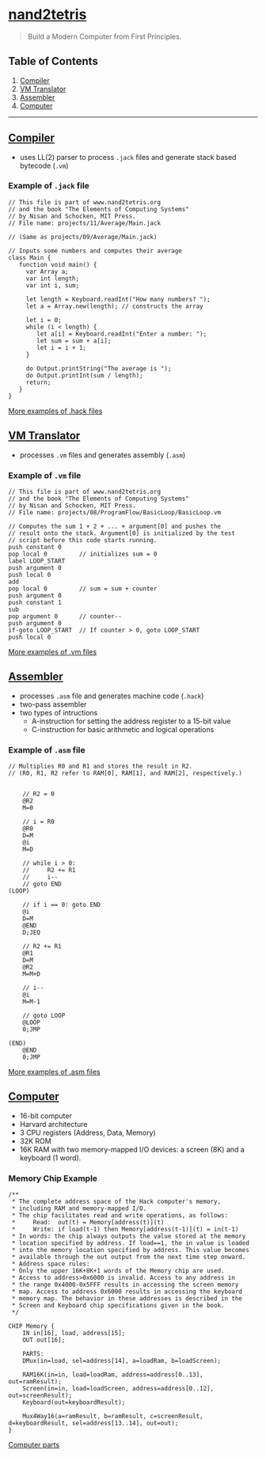 # [nand2tetris](https://www.nand2tetris.org)

> Build a Modern Computer from First Principles.

## Table of Contents

1. [Compiler](#compiler)
2. [VM Translator](#vm-translator)
3. [Assembler](#assembler)
4. [Computer](#computer)

---

## [Compiler](./compiler)

- uses LL(2) parser to process `.jack` files and generate stack based bytecode (`.vm`)

### Example of `.jack` file

```
// This file is part of www.nand2tetris.org
// and the book "The Elements of Computing Systems"
// by Nisan and Schocken, MIT Press.
// File name: projects/11/Average/Main.jack

// (Same as projects/09/Average/Main.jack)

// Inputs some numbers and computes their average
class Main {
   function void main() {
     var Array a; 
     var int length;
     var int i, sum;

     let length = Keyboard.readInt("How many numbers? ");
     let a = Array.new(length); // constructs the array
     
     let i = 0;
     while (i < length) {
        let a[i] = Keyboard.readInt("Enter a number: ");
        let sum = sum + a[i];
        let i = i + 1;
     }
     
     do Output.printString("The average is ");
     do Output.printInt(sum / length);
     return;
   }
}
```

[More examples of .hack files](./compiler/examples)

## [VM Translator](./vm)

- processes `.vm` files and generates assembly (`.asm`)

### Example of `.vm` file

```
// This file is part of www.nand2tetris.org
// and the book "The Elements of Computing Systems"
// by Nisan and Schocken, MIT Press.
// File name: projects/08/ProgramFlow/BasicLoop/BasicLoop.vm

// Computes the sum 1 + 2 + ... + argument[0] and pushes the 
// result onto the stack. Argument[0] is initialized by the test 
// script before this code starts running.
push constant 0    
pop local 0         // initializes sum = 0
label LOOP_START
push argument 0    
push local 0
add
pop local 0	        // sum = sum + counter
push argument 0
push constant 1
sub
pop argument 0      // counter--
push argument 0
if-goto LOOP_START  // If counter > 0, goto LOOP_START
push local 0
```

[More examples of .vm files](./vm/examples)

## [Assembler](./assembler)

- processes `.asm` file and generates machine code (`.hack`)
- two-pass assembler
- two types of intructions
  - A-instruction for setting the address register to a 15-bit value
  - C-instruction for basic arithmetic and logical operations

### Example of `.asm` file

```
// Multiplies R0 and R1 and stores the result in R2.
// (R0, R1, R2 refer to RAM[0], RAM[1], and RAM[2], respectively.)

    
    // R2 = 0
    @R2
    M=0

    // i = R0
    @R0
    D=M
    @i
    M=D
    
    // while i > 0:
    //     R2 += R1
    //     i--
    // goto END
(LOOP)

    // if i == 0: goto END
    @i
    D=M
    @END
    D;JEQ

    // R2 += R1
    @R1
    D=M
    @R2
    M=M+D

    // i--
    @i
    M=M-1
    
    // goto LOOP
    @LOOP
    0;JMP

(END)
    @END
    0;JMP
```

[More examples of .asm files](./assembler/examples)

## [Computer](./computer)

- 16-bit computer
- Harvard architecture 
- 3 CPU registers (Address, Data, Memory)
- 32K ROM
- 16K RAM with two memory-mapped I/O devices: a screen (8K) and a keyboard (1 word).

### Memory Chip Example

```
/**
 * The complete address space of the Hack computer's memory,
 * including RAM and memory-mapped I/O. 
 * The chip facilitates read and write operations, as follows:
 *     Read:  out(t) = Memory[address(t)](t)
 *     Write: if load(t-1) then Memory[address(t-1)](t) = in(t-1)
 * In words: the chip always outputs the value stored at the memory 
 * location specified by address. If load==1, the in value is loaded 
 * into the memory location specified by address. This value becomes 
 * available through the out output from the next time step onward.
 * Address space rules:
 * Only the upper 16K+8K+1 words of the Memory chip are used. 
 * Access to address>0x6000 is invalid. Access to any address in 
 * the range 0x4000-0x5FFF results in accessing the screen memory 
 * map. Access to address 0x6000 results in accessing the keyboard 
 * memory map. The behavior in these addresses is described in the 
 * Screen and Keyboard chip specifications given in the book.
 */

CHIP Memory {
    IN in[16], load, address[15];
    OUT out[16];

    PARTS:
    DMux(in=load, sel=address[14], a=loadRam, b=loadScreen);

    RAM16K(in=in, load=loadRam, address=address[0..13], out=ramResult);
    Screen(in=in, load=loadScreen, address=address[0..12], out=screenResult);
    Keyboard(out=keyboardResult);

    Mux4Way16(a=ramResult, b=ramResult, c=screenResult, d=keyboardResult, sel=address[13..14], out=out);
}
```

[Computer parts](./computer)
